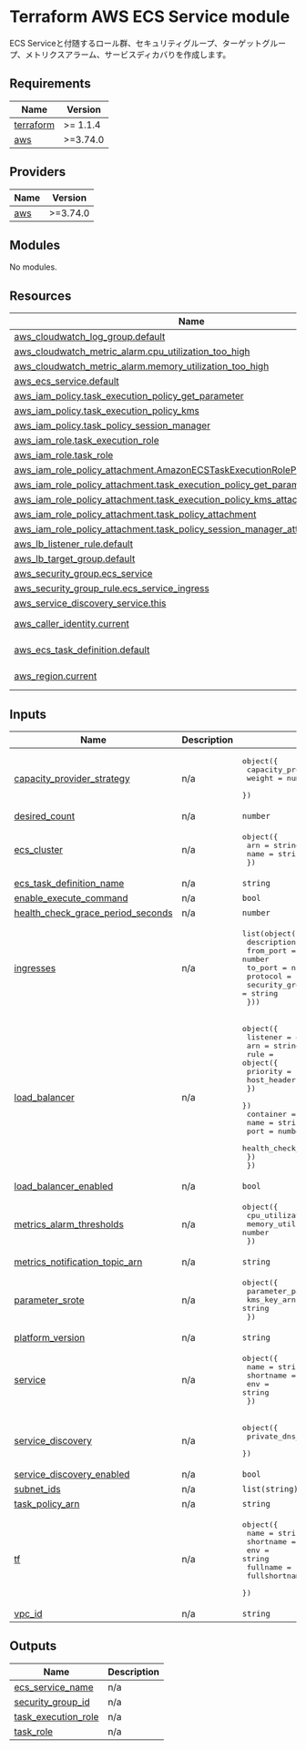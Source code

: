 <!-- BEGIN_TF_DOCS -->
# Terraform AWS ECS Service module

ECS Serviceと付随するロール群、セキュリティグループ、ターゲットグループ、メトリクスアラーム、サービスディカバりを作成します。

## Requirements

| Name | Version |
|------|---------|
| <a name="requirement_terraform"></a> [terraform](#requirement\_terraform) | >= 1.1.4 |
| <a name="requirement_aws"></a> [aws](#requirement\_aws) | >=3.74.0 |

## Providers

| Name | Version |
|------|---------|
| <a name="provider_aws"></a> [aws](#provider\_aws) | >=3.74.0 |

## Modules

No modules.

## Resources

| Name | Type |
|------|------|
| [aws_cloudwatch_log_group.default](https://registry.terraform.io/providers/hashicorp/aws/latest/docs/resources/cloudwatch_log_group) | resource |
| [aws_cloudwatch_metric_alarm.cpu_utilization_too_high](https://registry.terraform.io/providers/hashicorp/aws/latest/docs/resources/cloudwatch_metric_alarm) | resource |
| [aws_cloudwatch_metric_alarm.memory_utilization_too_high](https://registry.terraform.io/providers/hashicorp/aws/latest/docs/resources/cloudwatch_metric_alarm) | resource |
| [aws_ecs_service.default](https://registry.terraform.io/providers/hashicorp/aws/latest/docs/resources/ecs_service) | resource |
| [aws_iam_policy.task_execution_policy_get_parameter](https://registry.terraform.io/providers/hashicorp/aws/latest/docs/resources/iam_policy) | resource |
| [aws_iam_policy.task_execution_policy_kms](https://registry.terraform.io/providers/hashicorp/aws/latest/docs/resources/iam_policy) | resource |
| [aws_iam_policy.task_policy_session_manager](https://registry.terraform.io/providers/hashicorp/aws/latest/docs/resources/iam_policy) | resource |
| [aws_iam_role.task_execution_role](https://registry.terraform.io/providers/hashicorp/aws/latest/docs/resources/iam_role) | resource |
| [aws_iam_role.task_role](https://registry.terraform.io/providers/hashicorp/aws/latest/docs/resources/iam_role) | resource |
| [aws_iam_role_policy_attachment.AmazonECSTaskExecutionRolePolicy_attachment](https://registry.terraform.io/providers/hashicorp/aws/latest/docs/resources/iam_role_policy_attachment) | resource |
| [aws_iam_role_policy_attachment.task_execution_policy_get_parameter_attachment](https://registry.terraform.io/providers/hashicorp/aws/latest/docs/resources/iam_role_policy_attachment) | resource |
| [aws_iam_role_policy_attachment.task_execution_policy_kms_attachment](https://registry.terraform.io/providers/hashicorp/aws/latest/docs/resources/iam_role_policy_attachment) | resource |
| [aws_iam_role_policy_attachment.task_policy_attachment](https://registry.terraform.io/providers/hashicorp/aws/latest/docs/resources/iam_role_policy_attachment) | resource |
| [aws_iam_role_policy_attachment.task_policy_session_manager_attachment](https://registry.terraform.io/providers/hashicorp/aws/latest/docs/resources/iam_role_policy_attachment) | resource |
| [aws_lb_listener_rule.default](https://registry.terraform.io/providers/hashicorp/aws/latest/docs/resources/lb_listener_rule) | resource |
| [aws_lb_target_group.default](https://registry.terraform.io/providers/hashicorp/aws/latest/docs/resources/lb_target_group) | resource |
| [aws_security_group.ecs_service](https://registry.terraform.io/providers/hashicorp/aws/latest/docs/resources/security_group) | resource |
| [aws_security_group_rule.ecs_service_ingress](https://registry.terraform.io/providers/hashicorp/aws/latest/docs/resources/security_group_rule) | resource |
| [aws_service_discovery_service.this](https://registry.terraform.io/providers/hashicorp/aws/latest/docs/resources/service_discovery_service) | resource |
| [aws_caller_identity.current](https://registry.terraform.io/providers/hashicorp/aws/latest/docs/data-sources/caller_identity) | data source |
| [aws_ecs_task_definition.default](https://registry.terraform.io/providers/hashicorp/aws/latest/docs/data-sources/ecs_task_definition) | data source |
| [aws_region.current](https://registry.terraform.io/providers/hashicorp/aws/latest/docs/data-sources/region) | data source |

## Inputs

| Name | Description | Type | Default | Required |
|------|-------------|------|---------|:--------:|
| <a name="input_capacity_provider_strategy"></a> [capacity\_provider\_strategy](#input\_capacity\_provider\_strategy) | n/a | <pre>object({<br>    capacity_provider = string<br>    weight            = number<br>  })</pre> | <pre>{<br>  "capacity_provider": "FARGATE",<br>  "weight": 1<br>}</pre> | no |
| <a name="input_desired_count"></a> [desired\_count](#input\_desired\_count) | n/a | `number` | `1` | no |
| <a name="input_ecs_cluster"></a> [ecs\_cluster](#input\_ecs\_cluster) | n/a | <pre>object({<br>    arn  = string<br>    name = string<br>  })</pre> | n/a | yes |
| <a name="input_ecs_task_definition_name"></a> [ecs\_task\_definition\_name](#input\_ecs\_task\_definition\_name) | n/a | `string` | n/a | yes |
| <a name="input_enable_execute_command"></a> [enable\_execute\_command](#input\_enable\_execute\_command) | n/a | `bool` | `false` | no |
| <a name="input_health_check_grace_period_seconds"></a> [health\_check\_grace\_period\_seconds](#input\_health\_check\_grace\_period\_seconds) | n/a | `number` | `60` | no |
| <a name="input_ingresses"></a> [ingresses](#input\_ingresses) | n/a | <pre>list(object({<br>    description       = string<br>    from_port         = number<br>    to_port           = number<br>    protocol          = string<br>    security_group_id = string<br>  }))</pre> | n/a | yes |
| <a name="input_load_balancer"></a> [load\_balancer](#input\_load\_balancer) | n/a | <pre>object({<br>    listener = object({<br>      arn = string<br>      rule = object({<br>        priority    = number<br>        host_header = string<br>      })<br>    })<br>    container = object({<br>      name              = string<br>      port              = number<br>      health_check_path = string<br>    })<br>  })</pre> | n/a | yes |
| <a name="input_load_balancer_enabled"></a> [load\_balancer\_enabled](#input\_load\_balancer\_enabled) | n/a | `bool` | `false` | no |
| <a name="input_metrics_alarm_thresholds"></a> [metrics\_alarm\_thresholds](#input\_metrics\_alarm\_thresholds) | n/a | <pre>object({<br>    cpu_utilization    = number<br>    memory_utilization = number<br>  })</pre> | <pre>{<br>  "cpu_utilization": 80,<br>  "memory_utilization": 80<br>}</pre> | no |
| <a name="input_metrics_notification_topic_arn"></a> [metrics\_notification\_topic\_arn](#input\_metrics\_notification\_topic\_arn) | n/a | `string` | n/a | yes |
| <a name="input_parameter_srote"></a> [parameter\_srote](#input\_parameter\_srote) | n/a | <pre>object({<br>    parameter_paths = list(string)<br>    kms_key_arn     = string<br>  })</pre> | <pre>{<br>  "kms_key_arn": "",<br>  "parameter_paths": []<br>}</pre> | no |
| <a name="input_platform_version"></a> [platform\_version](#input\_platform\_version) | n/a | `string` | `"1.4.0"` | no |
| <a name="input_service"></a> [service](#input\_service) | n/a | <pre>object({<br>    name      = string<br>    shortname = string<br>    env       = string<br>  })</pre> | n/a | yes |
| <a name="input_service_discovery"></a> [service\_discovery](#input\_service\_discovery) | n/a | <pre>object({<br>    private_dns_namespace_id = string<br>  })</pre> | <pre>{<br>  "private_dns_namespace_id": ""<br>}</pre> | no |
| <a name="input_service_discovery_enabled"></a> [service\_discovery\_enabled](#input\_service\_discovery\_enabled) | n/a | `bool` | `false` | no |
| <a name="input_subnet_ids"></a> [subnet\_ids](#input\_subnet\_ids) | n/a | `list(string)` | n/a | yes |
| <a name="input_task_policy_arn"></a> [task\_policy\_arn](#input\_task\_policy\_arn) | n/a | `string` | `""` | no |
| <a name="input_tf"></a> [tf](#input\_tf) | n/a | <pre>object({<br>    name          = string<br>    shortname     = string<br>    env           = string<br>    fullname      = string<br>    fullshortname = string<br>  })</pre> | n/a | yes |
| <a name="input_vpc_id"></a> [vpc\_id](#input\_vpc\_id) | n/a | `string` | n/a | yes |

## Outputs

| Name | Description |
|------|-------------|
| <a name="output_ecs_service_name"></a> [ecs\_service\_name](#output\_ecs\_service\_name) | n/a |
| <a name="output_security_group_id"></a> [security\_group\_id](#output\_security\_group\_id) | n/a |
| <a name="output_task_execution_role"></a> [task\_execution\_role](#output\_task\_execution\_role) | n/a |
| <a name="output_task_role"></a> [task\_role](#output\_task\_role) | n/a |
<!-- END_TF_DOCS -->    